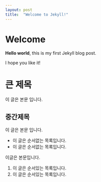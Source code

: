 ```yaml
---
layout: post
title:  "Welcome to Jekyll!"
---
```


# Welcome

**Hello world**, this is my first Jekyll blog post.

I hope you like it!

# 큰 제목
이 글은 본문 입니다.

## 중간제목
이 글은 본문 입니다.
- 이 글은 순서없는 목록입니다.
- 이 글은 순서없는 목록입니다.

이글은 본문입니다.
1. 이 글은 순서있는 목록입니다.
2. 이 글은 순서있는 목록입니다.
